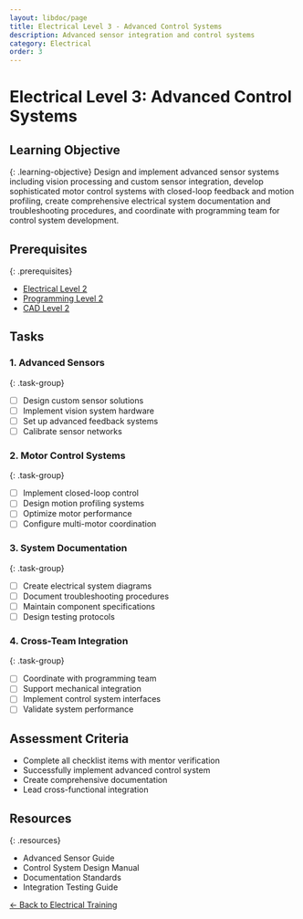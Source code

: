 ```yaml
---
layout: libdoc/page
title: Electrical Level 3 - Advanced Control Systems
description: Advanced sensor integration and control systems
category: Electrical
order: 3
---
```


# Electrical Level 3: Advanced Control Systems

## Learning Objective
{: .learning-objective}
Design and implement advanced sensor systems including vision processing and custom sensor integration, develop sophisticated motor control systems with closed-loop feedback and motion profiling, create comprehensive electrical system documentation and troubleshooting procedures, and coordinate with programming team for control system development.

## Prerequisites
{: .prerequisites}
- [Electrical Level 2](../electrical/level-2)
- [Programming Level 2](../programming/level-2)
- [CAD Level 2](../cad/level-2)

## Tasks

### 1. Advanced Sensors
{: .task-group}
- [ ] Design custom sensor solutions
- [ ] Implement vision system hardware
- [ ] Set up advanced feedback systems
- [ ] Calibrate sensor networks

### 2. Motor Control Systems
{: .task-group}
- [ ] Implement closed-loop control
- [ ] Design motion profiling systems
- [ ] Optimize motor performance
- [ ] Configure multi-motor coordination

### 3. System Documentation
{: .task-group}
- [ ] Create electrical system diagrams
- [ ] Document troubleshooting procedures
- [ ] Maintain component specifications
- [ ] Design testing protocols

### 4. Cross-Team Integration
{: .task-group}
- [ ] Coordinate with programming team
- [ ] Support mechanical integration
- [ ] Implement control system interfaces
- [ ] Validate system performance

## Assessment Criteria
- Complete all checklist items with mentor verification
- Successfully implement advanced control system
- Create comprehensive documentation
- Lead cross-functional integration

## Resources
{: .resources}
- Advanced Sensor Guide
- Control System Design Manual
- Documentation Standards
- Integration Testing Guide

[← Back to Electrical Training](../)